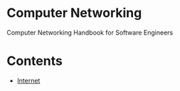 # Computer Networking
Computer Networking Handbook for Software Engineers

# Contents
  - [Internet]()
